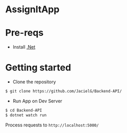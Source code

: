 # AssignItApp

# Pre-reqs
- Install [.Net](https://dotnet.microsoft.com/download)

# Getting started
- Clone the repository
```bash
$ git clone https://github.com/JacielG/Backend-API/
```
- Run App on Dev Server
```bash
$ cd Backend-API
$ dotnet watch run
```
Process requests to `http://localhost:5000/`
